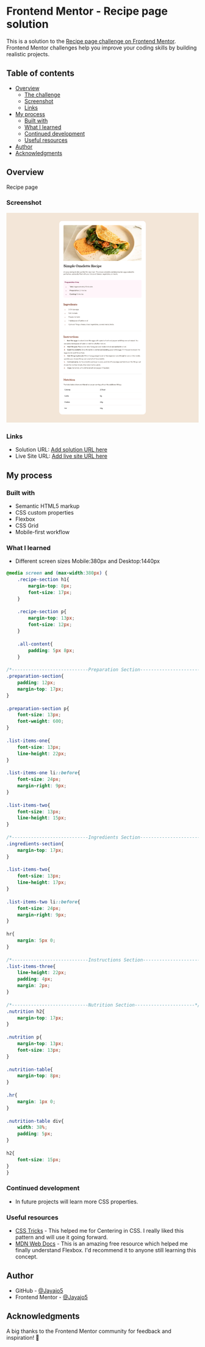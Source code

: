 # Frontend Mentor - Recipe page solution

This is a solution to the [Recipe page challenge on Frontend Mentor](https://www.frontendmentor.io/challenges/recipe-page-KiTsR8QQKm). Frontend Mentor challenges help you improve your coding skills by building realistic projects. 

## Table of contents

- [Overview](#overview)
  - [The challenge](#the-challenge)
  - [Screenshot](#screenshot)
  - [Links](#links)
- [My process](#my-process)
  - [Built with](#built-with)
  - [What I learned](#what-i-learned)
  - [Continued development](#continued-development)
  - [Useful resources](#useful-resources)
- [Author](#author)
- [Acknowledgments](#acknowledgments)

## Overview

Recipe page

### Screenshot

![Screenshot of my Recipe page](assets/images/Screenshot%202025-04-05%20at%2013-02-03%20Frontend%20Mentor%20Recipe%20page.png)

### Links

- Solution URL: [Add solution URL here](https://your-solution-url.com)
- Live Site URL: [Add live site URL here](https://your-live-site-url.com)

## My process

### Built with

- Semantic HTML5 markup
- CSS custom properties
- Flexbox
- CSS Grid
- Mobile-first workflow

### What I learned

- Different screen sizes Mobile:380px and Desktop:1440px

```css
@media screen and (max-width:380px) {
    .recipe-section h1{
        margin-top: 8px;
        font-size: 17px;
    }
    
    .recipe-section p{
        margin-top: 13px;
        font-size: 12px;
    }

    .all-content{
        padding: 5px 8px;
    }

/*----------------------------Preparation Section----------------------*/
.preparation-section{
    padding: 12px;
    margin-top: 17px;
}

.preparation-section p{
    font-size: 13px;
    font-weight: 600;
}

.list-items-one{
    font-size: 13px;
    line-height: 22px;
}

.list-items-one li::before{
    font-size: 24px;
    margin-right: 9px;
}

.list-items-two{
    font-size: 13px;
    line-height: 15px;
}

/*----------------------------Ingredients Section----------------------*/
.ingredients-section{
    margin-top: 17px;
}

.list-items-two{
    font-size: 13px;
    line-height: 17px;
}

.list-items-two li::before{
    font-size: 24px;
    margin-right: 9px;
}

hr{
    margin: 5px 0;
}

/*----------------------------Instructions Section----------------------*/
.list-items-three{
    line-height: 22px;
    padding: 4px;
    margin: 2px;
}

/*----------------------------Nutrition Section----------------------*/
.nutrition h2{
    margin-top: 17px;
}

.nutrition p{
    margin-top: 13px;
    font-size: 13px;
}

.nutrition-table{
    margin-top: 8px;
}

.hr{
    margin: 1px 0;
}

.nutrition-table div{
    width: 38%;
    padding: 5px;
}

h2{
    font-size: 15px;
}
}
```
### Continued development

- In future projects will learn more CSS properties.

### Useful resources

- [CSS Tricks](https://css-tricks.com/centering-css-complete-guide/) - This helped me for Centering in CSS. I really liked this pattern and will use it going forward.
- [MDN Web Docs](https://developer.mozilla.org/en-US/docs/Glossary/Flexbox) - This is an amazing free resource which helped me finally understand Flexbox. I'd recommend it to anyone still learning this concept.

## Author

- GitHub - [@Jayajo5](https://github.com/Jayajo5)
- Frontend Mentor - [@Jayajo5](https://www.frontendmentor.io/profile/Jayajo5)

## Acknowledgments

A big thanks to the Frontend Mentor community for feedback and inspiration! 🚀
